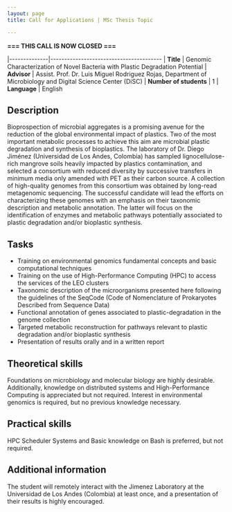 ```yaml
---
layout: page
title: Call for Applications | MSc Thesis Topic

---
```


**=== THIS CALL IS NOW CLOSED ===**

|--------------|----------------------------------------
| **Title**    | Genomic Characterization of Novel Bacteria with Plastic Degradation Potential
| **Advisor**  | Assist. Prof. Dr. Luis Miguel Rodriguez Rojas, Department of Microbiology and Digital Science Center (DiSC)
| **Number of students** | 1
| **Language** | English

## Description
Bioprospection of microbial aggregates is a promising avenue for the reduction
of the global environmental impact of plastics. Two of the most important
metabolic processes to achieve this aim are microbial plastic degradation and
synthesis of bioplastics. The laboratory of Dr. Diego Jiménez (Universidad de
Los Andes, Colombia) has sampled lignocellulose-rich mangrove soils heavily
impacted by plastics contamination, and selected a consortium with reduced
diversity by successive transfers in minimum media only amended with PET as
their carbon source. A collection of high-quality genomes from this consortium
was obtained by long-read metagenomic sequencing. The successful candidate will
lead the efforts on characterizing these genomes with an emphasis on their
taxonomic description and metabolic annotation. The latter will focus on the
identification of enzymes and metabolic pathways potentially associated to
plastic degradation and/or bioplastic synthesis.

## Tasks

- Training on environmental genomics fundamental concepts and basic
  computational techniques
- Training on the use of High-Performance Computing (HPC) to access the services
  of the LEO clusters
- Taxonomic description of the microorganisms presented here following the
  guidelines of the SeqCode (Code of Nomenclature of Prokaryotes Described
  from Sequence Data)
- Functional annotation of genes associated to plastic-degradation in the
  genome collection
- Targeted metabolic reconstruction for pathways relevant to plastic degradation
  and/or bioplastic synthesis
- Presentation of results orally and in a written report

## Theoretical skills
Foundations on microbiology and molecular biology are highly desirable.
Additionally, knowledge on distributed systems and High-Performance Computing is
appreciated but not required. Interest in environmental genomics is required,
but no previous knowledge necessary.

## Practical skills
HPC Scheduler Systems and Basic knowledge on Bash is preferred, but not
required.

## Additional information
The student will remotely interact with the Jimenez Laboratory at the
Universidad de Los Andes (Colombia) at least once, and a presentation of their
results is highly encouraged.

